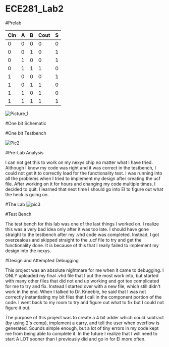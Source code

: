ECE281_Lab2
===========

#Prelab

| Cin | A | B | Cout | S |
| --- |---|---| ---- |---|
|  0  | 0 | 0 |  0   | 0 |
|  0  | 0 | 1 |  0   | 1 |
|  0  | 1 | 0 |  0   | 1 |
|  0  | 1 | 1 |  1   | 0 |
|  1  | 0 | 0 |  0   | 1 |
|  1  | 0 | 1 |  1   | 0 |
|  1  | 1 | 0 |  1   | 0 |
|  1  | 1 | 1 |  1   | 1 |

![Picture_1][picture_1] 

#One bit Schematic

[picture_1]: https://raw2.github.com/AnthonyEcheverry/ECE281_Lab2/master/IMG_12061.jpg "Schematic"

#One bit Testbench

![Pic2][pic2]

[pic2]: https://raw2.github.com/AnthonyEcheverry/ECE281_Lab2/master/ISIM_Adder.PNG 

#Pre-Lab Analysis

I can not get this to work on my nexys chip no matter what I have tried.  Although I know my code was right and it was correct in the testbench, I could not get it to correctly load for the functionality test. I was running into all the problems when I tried to implement my design after creating the ucf file.  After working on it for hours and changing my code multiple times, I decided to quit. I learned that next time I should go into EI to figure out what the heck is going on.


#The Lab
![pic3][pic3]

[pic3]: https://raw2.github.com/AnthonyEcheverry/ECE281_Lab2/master/4_bit_adder.jpg

#Test Bench

The test bench for this lab was one of the last things I worked on. I realize this was a very bad idea only after it was too late.  I should have gone straight to the testbench after my .vhd code was completed.  Instead, I got overzealous and skipped straight to the .ucf file to try and get the functionality done.  It is because of this that I really failed to implement my design into the nexys.

#Design and Attempted Debugging

This project was an absolute nightmare for me when it came to debugging.  I ONLY uploaded my final .vhd file that I put the most work into, but started with many other files that did not end up working and got too complicated for me to try and fix. Instead I started over with a new file, which still didn't work in the end.  When I talked to Dr. Kneeble, he said that I was not correctly instantiating my bit files that I call in the component portion of the code.  I went back to my room to try and figure out what to fix but I could not figure it out.  

The purpose of this project was to create a 4 bit adder which could subtract (by using 2's comp), implement a carry, and tell the user when overflow is generated.  Sounds simple enough, but a lot of tiny errors in my code kept me from being able to complete it.  In the future I realize that I will need to start A LOT sooner than I previously did and go in for EI more often.  
